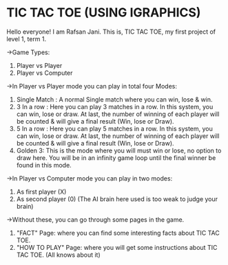 # TIC TAC TOE (USING IGRAPHICS)

Hello everyone! I am Rafsan Jani. This is, TIC TAC TOE, my first project of level 1, term 1. 

->Game Types:
1. Player vs Player
2. Player vs Computer

->In Player vs Player mode you can play in total four Modes:

1. Single Match : A normal Single match where you can win, lose & win.
2. 3 In a row : Here you can play 3 matches in a row. In this system, you can win, lose or draw. At last, the number of winning of each player will be counted & will give a final result (Win, lose or Draw).
3. 5 In a row : Here you can play 5 matches in a row. In this system, you can win, lose or draw. At last, the number of winning of each player will be counted & will give a final result (Win, lose or Draw).
4. Golden 3: This is the mode where you will must win or lose, no option to draw here. You will be in an infinity game loop until the final winner be found in this mode.

->In Player vs Computer mode you can play in two modes:

1. As first player (X)
2. As second player (0)
(The AI brain here used is too weak to judge your brain)

->Without these, you can go through some pages in the game.

1. "FACT" Page: where you can find some interesting facts about TIC TAC TOE.
2. "HOW TO PLAY" Page: where you will get some instructions about TIC TAC TOE. (All knows about it)

